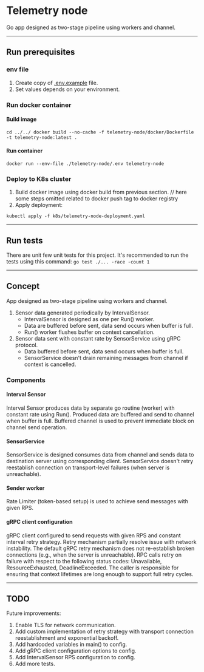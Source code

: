 # Telemetry node

Go app designed as two-stage pipeline using workers and channel.

---

## Run prerequisites

### env file

1. Create copy of [.env.example](.env.example) file.
2. Set values depends on your environment.

### Run docker container

#### Build image
`
cd ../../
docker build --no-cache -f telemetry-node/docker/Dockerfile -t telemetry-node:latest .
`

#### Run container

`
docker run --env-file ./telemetry-node/.env telemetry-node
`

### Deploy to K8s cluster

1. Build docker image using docker build from previous section.
// here some steps omitted related to docker push tag to docker registry
2. Apply deployment:

`
kubectl apply -f k8s/telemetry-node-deployment.yaml
`

---

## Run tests

There are unit few unit tests for this project.
It's recommended to run the tests using this command:
`go test ./... -race -count 1`

---

## Concept

App designed as two-stage pipeline using workers and channel.

1. Sensor data generated periodically by IntervalSensor.
    - IntervalSensor is designed as one per Run() worker.
    - Data are buffered before sent, data send occurs when buffer is full.
    - Run() worker flushes buffer on context cancellation.
2. Sensor data sent with constant rate by SensorService using gRPC protocol.
    - Data buffered before sent, data send occurs when buffer is full.
    - SensorService doesn't drain remaining messages from channel if context is cancelled.

### Components

#### Interval Sensor

Interval Sensor produces data by separate go routine (worker) with constant rate using Run().
Produced data are buffered and send to channel when buffer is full.
Buffered channel is used to prevent immediate block on channel send operation.

#### SensorService

SensorService is designed consumes data from channel and sends data to destination server using corresponding client.
SensorService doesn't retry reestablish connection on transport-level failures (when server is unreachable).

#### Sender worker

Rate Limiter (token-based setup) is used to achieve send messages with given RPS.

#### gRPC client configuration

gRPC client configured to send requests with given RPS and constant interval retry strategy. 
Retry mechanism partially resolve issue with network instability.
The default gRPC retry mechanism does not re-establish broken connections (e.g., when the server is unreachable).
RPC calls retry on failure with respect to the following status codes: Unavailable, ResourceExhausted, DeadlineExceeded.
The caller is responsible for ensuring that context lifetimes are long enough to support full retry cycles.

---

## TODO

Future improvements:
1. Enable TLS for network communication.
2. Add custom implementation of retry strategy with transport connection reestablishment and exponential backoff.
3. Add hardcoded variables in main() to config.
4. Add gRPC client configuration options to config.
5. Add IntervalSensor RPS configuration to config.
6. Add more tests.
